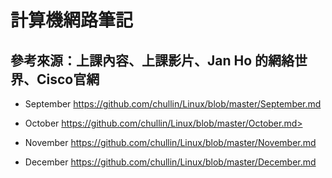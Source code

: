 # 計算機網路筆記

## 參考來源：上課內容、上課影片、Jan Ho 的網絡世界、Cisco官網

* September <https://github.com/chullin/Linux/blob/master/September.md>

* October https://github.com/chullin/Linux/blob/master/October.md>

* November <https://github.com/chullin/Linux/blob/master/November.md>

* December <https://github.com/chullin/Linux/blob/master/December.md>



